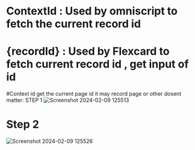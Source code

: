 # ContextId : Used by omniscript to fetch the current record id
# {recordId} : Used by Flexcard to fetch current record id , get input of id

#Context id get the current page id it may record page or other dosent matter: STEP 1
![Screenshot 2024-02-09 125513](https://github.com/gaurravlokhande/Salesforce-OmniStudio/assets/119065314/c1daf673-6ef5-49d0-9c19-4e85db8a94d1)

# Step 2
![Screenshot 2024-02-09 125526](https://github.com/gaurravlokhande/Salesforce-OmniStudio/assets/119065314/997b629c-55da-4d5e-9069-8b52627a3667)
